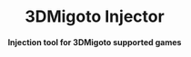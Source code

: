 <h1 align="center">3DMigoto Injector</h1>

<h4 align="center">Injection tool for 3DMigoto supported games</h4>